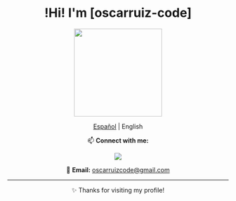 <div align="center">
  <h1>!Hi! I'm [oscarruiz-code]</h1>

  <img src="https://media.giphy.com/media/Cmr1OMJ2FN0B2/giphy.gif" width="200"/>

  <p><a href="README.md">Español</a> | English</p>
  
  <p>📫 <strong>Connect with me:</strong></p>
  <p>
    <a href="https://www.linkedin.com/in/%C3%B3scar-ruiz-rosa-78b520245/">
      <img src="https://img.shields.io/badge/LinkedIn-0A66C2?style=flat&logo=linkedin&logoColor=white"/>
     </a>
  </p>
   <p>📧 <strong>Email:</strong> <a href="mailto:oscarruizcode@gmail.com">oscarruizcode@gmail.com</a></p>
  <hr/>
  <p>✨ Thanks for visiting my profile!</p>
</div>
